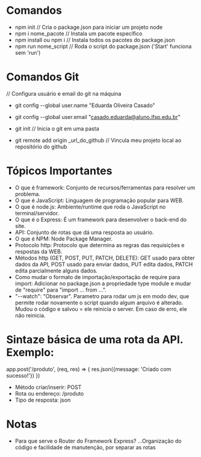# Comandos

- npm init // Cria o package.json para iniciar um projeto node
- npm i nome_pacote // Instala um pacote específico
- npm install ou npm i // Instala todos os pacotes do package.json
- npm run nome_script // Roda o script do package.json ('Start' funciona sem 'run')

# Comandos Git

// Configura usuário e email do git na máquina
- git config --global user.name "Eduarda Oliveira Casado"
- git config --global user.email "casado.eduarda@aluno.ifsp.edu.br"

- git init // Inicia o git em uma pasta
- git remote add origin _url_do_github // Vincula meu projeto local ao repositório do github

# Tópicos Importantes

- O que é framework: Conjunto de recursos/ferramentas para resolver um problema.
- O que é JavaScript: Linguagem de programação popular para WEB.
- O que é node.js: Ambiente/runtime que roda o JavaScript no terminal/servidor.
- O que é o Express: É um framework para desenvolver o back-end do site.
- API: Conjunto de rotas que dá uma resposta ao usuário.
- O que é NPM: Node Package Manager.
- Protocolo http: Protocolo que determina as regras das requisições e respostas da WEB.
- Métodos http (GET, POST, PUT, PATCH, DELETE): GET usado para obter dados da API, POST usado para enviar dados, PUT edita dados, PATCH edita parcialmente alguns dados.
- Como mudar o formato de importação/exportação de require para import: Adicionar no package.json a propriedade type module e mudar de "require" para "import ... from ...".
- "--watch": "Observar". Parametro para rodar um js em modo dev, que permite rodar novamente o script quando algum arquivo é alterado. Mudou o código e salvou = ele reinicia o server. Em caso de erro, ele não reinicia.

# Sintaze básica de uma rota da API. Exemplo:

app.post('/produto', (req, res) => {
    res.json({message: 'Criado com sucesso!'})
})

- Método criar/inserir: POST
- Rota ou endereço: /produto
- Tipo de resposta: json

# Notas

- Para que serve o Router do Framework Express? ...Organização do código e facilidade de manutenção, por separar as rotas